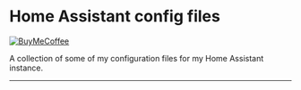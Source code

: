 # Home Assistant config files

[![BuyMeCoffee][buymecoffeebadge]][buymecoffee]

A collection of some of my configuration files for my Home Assistant instance. 

***

[buymecoffee]: https://www.buymeacoffee.com/tvtX
[buymecoffeebadge]: https://img.shields.io/badge/buy%20me%20a%20coffee-donate-yellow.svg?style=for-the-badge
